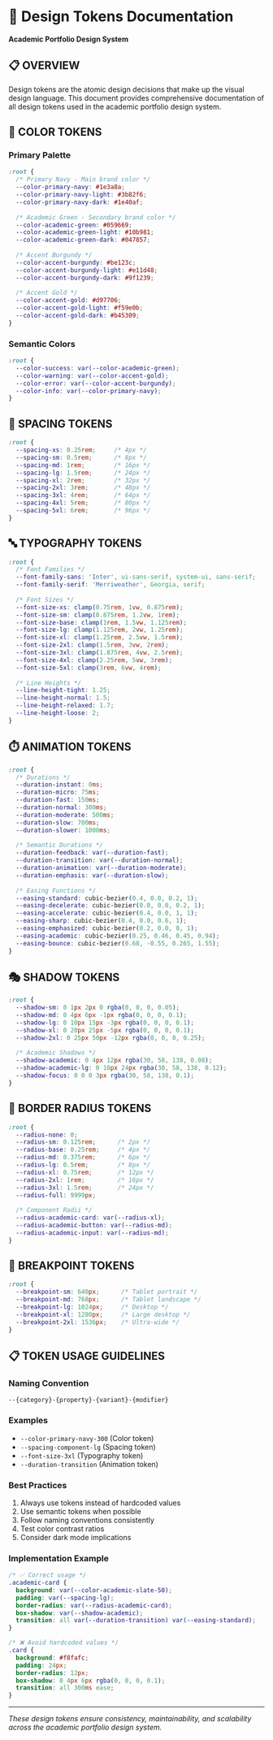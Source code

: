 # 🎨 Design Tokens Documentation
**Academic Portfolio Design System**

## 📋 **OVERVIEW**

Design tokens are the atomic design decisions that make up the visual design language. This document provides comprehensive documentation of all design tokens used in the academic portfolio design system.

## 🎨 **COLOR TOKENS**

### **Primary Palette**
```css
:root {
  /* Primary Navy - Main brand color */
  --color-primary-navy: #1e3a8a;
  --color-primary-navy-light: #3b82f6;
  --color-primary-navy-dark: #1e40af;
  
  /* Academic Green - Secondary brand color */
  --color-academic-green: #059669;
  --color-academic-green-light: #10b981;
  --color-academic-green-dark: #047857;
  
  /* Accent Burgundy */
  --color-accent-burgundy: #be123c;
  --color-accent-burgundy-light: #e11d48;
  --color-accent-burgundy-dark: #9f1239;
  
  /* Accent Gold */
  --color-accent-gold: #d97706;
  --color-accent-gold-light: #f59e0b;
  --color-accent-gold-dark: #b45309;
}
```

### **Semantic Colors**
```css
:root {
  --color-success: var(--color-academic-green);
  --color-warning: var(--color-accent-gold);
  --color-error: var(--color-accent-burgundy);
  --color-info: var(--color-primary-navy);
}
```

## 📐 **SPACING TOKENS**

```css
:root {
  --spacing-xs: 0.25rem;     /* 4px */
  --spacing-sm: 0.5rem;      /* 8px */
  --spacing-md: 1rem;        /* 16px */
  --spacing-lg: 1.5rem;      /* 24px */
  --spacing-xl: 2rem;        /* 32px */
  --spacing-2xl: 3rem;       /* 48px */
  --spacing-3xl: 4rem;       /* 64px */
  --spacing-4xl: 5rem;       /* 80px */
  --spacing-5xl: 6rem;       /* 96px */
}
```

## 🔤 **TYPOGRAPHY TOKENS**

```css
:root {
  /* Font Families */
  --font-family-sans: 'Inter', ui-sans-serif, system-ui, sans-serif;
  --font-family-serif: 'Merriweather', Georgia, serif;
  
  /* Font Sizes */
  --font-size-xs: clamp(0.75rem, 1vw, 0.875rem);
  --font-size-sm: clamp(0.875rem, 1.2vw, 1rem);
  --font-size-base: clamp(1rem, 1.5vw, 1.125rem);
  --font-size-lg: clamp(1.125rem, 2vw, 1.25rem);
  --font-size-xl: clamp(1.25rem, 2.5vw, 1.5rem);
  --font-size-2xl: clamp(1.5rem, 3vw, 2rem);
  --font-size-3xl: clamp(1.875rem, 4vw, 2.5rem);
  --font-size-4xl: clamp(2.25rem, 5vw, 3rem);
  --font-size-5xl: clamp(3rem, 6vw, 4rem);
  
  /* Line Heights */
  --line-height-tight: 1.25;
  --line-height-normal: 1.5;
  --line-height-relaxed: 1.7;
  --line-height-loose: 2;
}
```

## ⏱️ **ANIMATION TOKENS**

```css
:root {
  /* Durations */
  --duration-instant: 0ms;
  --duration-micro: 75ms;
  --duration-fast: 150ms;
  --duration-normal: 300ms;
  --duration-moderate: 500ms;
  --duration-slow: 700ms;
  --duration-slower: 1000ms;
  
  /* Semantic Durations */
  --duration-feedback: var(--duration-fast);
  --duration-transition: var(--duration-normal);
  --duration-animation: var(--duration-moderate);
  --duration-emphasis: var(--duration-slow);
  
  /* Easing Functions */
  --easing-standard: cubic-bezier(0.4, 0.0, 0.2, 1);
  --easing-decelerate: cubic-bezier(0.0, 0.0, 0.2, 1);
  --easing-accelerate: cubic-bezier(0.4, 0.0, 1, 1);
  --easing-sharp: cubic-bezier(0.4, 0.0, 0.6, 1);
  --easing-emphasized: cubic-bezier(0.2, 0.0, 0, 1);
  --easing-academic: cubic-bezier(0.25, 0.46, 0.45, 0.94);
  --easing-bounce: cubic-bezier(0.68, -0.55, 0.265, 1.55);
}
```

## 🎭 **SHADOW TOKENS**

```css
:root {
  --shadow-sm: 0 1px 2px 0 rgba(0, 0, 0, 0.05);
  --shadow-md: 0 4px 6px -1px rgba(0, 0, 0, 0.1);
  --shadow-lg: 0 10px 15px -3px rgba(0, 0, 0, 0.1);
  --shadow-xl: 0 20px 25px -5px rgba(0, 0, 0, 0.1);
  --shadow-2xl: 0 25px 50px -12px rgba(0, 0, 0, 0.25);
  
  /* Academic Shadows */
  --shadow-academic: 0 4px 12px rgba(30, 58, 138, 0.08);
  --shadow-academic-lg: 0 10px 24px rgba(30, 58, 138, 0.12);
  --shadow-focus: 0 0 0 3px rgba(30, 58, 138, 0.1);
}
```

## 🔄 **BORDER RADIUS TOKENS**

```css
:root {
  --radius-none: 0;
  --radius-sm: 0.125rem;      /* 2px */
  --radius-base: 0.25rem;     /* 4px */
  --radius-md: 0.375rem;      /* 6px */
  --radius-lg: 0.5rem;        /* 8px */
  --radius-xl: 0.75rem;       /* 12px */
  --radius-2xl: 1rem;         /* 16px */
  --radius-3xl: 1.5rem;       /* 24px */
  --radius-full: 9999px;
  
  /* Component Radii */
  --radius-academic-card: var(--radius-xl);
  --radius-academic-button: var(--radius-md);
  --radius-academic-input: var(--radius-md);
}
```

## 📱 **BREAKPOINT TOKENS**

```css
:root {
  --breakpoint-sm: 640px;      /* Tablet portrait */
  --breakpoint-md: 768px;      /* Tablet landscape */
  --breakpoint-lg: 1024px;     /* Desktop */
  --breakpoint-xl: 1280px;     /* Large desktop */
  --breakpoint-2xl: 1536px;    /* Ultra-wide */
}
```

## 📋 **TOKEN USAGE GUIDELINES**

### **Naming Convention**
```
--{category}-{property}-{variant}-{modifier}
```

### **Examples**
- `--color-primary-navy-300` (Color token)
- `--spacing-component-lg` (Spacing token)
- `--font-size-3xl` (Typography token)
- `--duration-transition` (Animation token)

### **Best Practices**
1. Always use tokens instead of hardcoded values
2. Use semantic tokens when possible
3. Follow naming conventions consistently
4. Test color contrast ratios
5. Consider dark mode implications

### **Implementation Example**
```css
/* ✅ Correct usage */
.academic-card {
  background: var(--color-academic-slate-50);
  padding: var(--spacing-lg);
  border-radius: var(--radius-academic-card);
  box-shadow: var(--shadow-academic);
  transition: all var(--duration-transition) var(--easing-standard);
}

/* ❌ Avoid hardcoded values */
.card {
  background: #f8fafc;
  padding: 24px;
  border-radius: 12px;
  box-shadow: 0 4px 6px rgba(0, 0, 0, 0.1);
  transition: all 300ms ease;
}
```

---

*These design tokens ensure consistency, maintainability, and scalability across the academic portfolio design system.*
